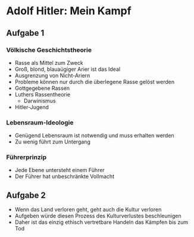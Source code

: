 # Adolf Hitler: Mein Kampf

## Aufgabe 1

### Völkische Geschichtstheorie

- Rasse als Mittel zum Zweck
- Groß, blond, blauaügiger Arier ist das Ideal
- Ausgrenzung von Nicht-Ariern
- Probleme können nur durch die überlegene Rasse gelöst werden
- Gottgegebene Rassen
- Luthers Rassentheorie
    - Darwinismus
- Hitler-Jugend

### Lebensraum-Ideologie

- Genügend Lebensraum ist notwendig und muss erhalten werden
- Zu wenig führt zum Untergang

### Führerprinzip

- Jede Ebene untersteht einem Führer
- Der Führer hat unbeschränkte Vollmacht

## Aufgabe 2

- Wenn das Land verloren geht, geht auch die Kultur verloren
- Aufgeben würde diesen Prozess des Kulturverlustes beschleunigen
- Daher ist das einzig ethisch vertretbare Handeln das Kämpfen bis zum Tod
